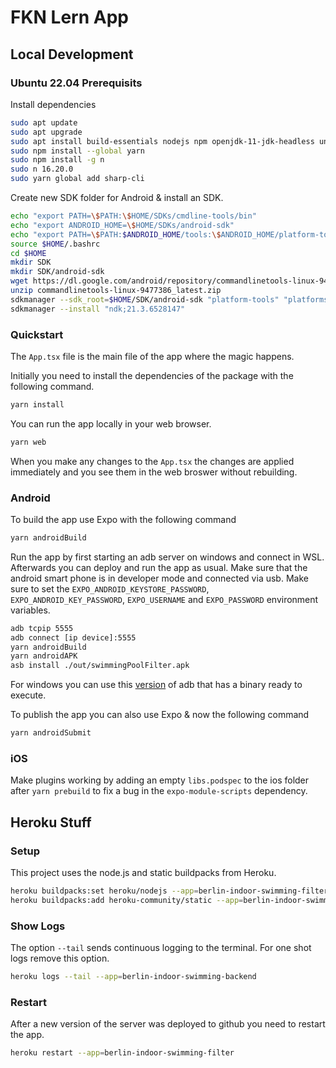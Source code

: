 # FKN Lern App
## Local Development
### Ubuntu 22.04 Prerequisits
Install dependencies
```bash
sudo apt update
sudo apt upgrade
sudo apt install build-essentials nodejs npm openjdk-11-jdk-headless unzip
sudo npm install --global yarn
sudo npm install -g n
sudo n 16.20.0
sudo yarn global add sharp-cli
```

Create new SDK folder for Android & install an SDK.
```bash
echo "export PATH=\$PATH:\$HOME/SDKs/cmdline-tools/bin"
echo "export ANDROID_HOME=\$HOME/SDKs/android-sdk"
echo "export PATH=\$PATH:$ANDROID_HOME/tools:\$ANDROID_HOME/platform-tools"
source $HOME/.bashrc
cd $HOME
mkdir SDK
mkdir SDK/android-sdk
wget https://dl.google.com/android/repository/commandlinetools-linux-9477386_latest.zip
unzip commandlinetools-linux-9477386_latest.zip
sdkmanager --sdk_root=$HOME/SDK/android-sdk "platform-tools" "platforms;android-33"
sdkmanager --install "ndk;21.3.6528147"
```

### Quickstart
The `App.tsx` file is the main file of the app where the magic happens.

Initially you need to install the dependencies of the package with the following command.
```bash
yarn install
```

You can run the app locally in your web browser.
```bash
yarn web
```

When you make any changes to the `App.tsx` the changes are applied immediately and you see them in the web broswer without rebuilding.

### Android
To build the app use Expo with the following command
```bash
yarn androidBuild
```

Run the app by first starting an adb server on windows and connect in WSL. Afterwards you can deploy and run the app as usual. Make sure that the android smart phone is in developer mode and connected via usb. Make sure to set the `EXPO_ANDROID_KEYSTORE_PASSWORD`, `EXPO_ANDROID_KEY_PASSWORD`, `EXPO_USERNAME` and `EXPO_PASSWORD` environment variables.
```bash
adb tcpip 5555
adb connect [ip device]:5555
yarn androidBuild
yarn androidAPK
asb install ./out/swimmingPoolFilter.apk
```
For windows you can use this [version](https://dl.google.com/android/repository/platform-tools-latest-windows.zip) of adb that has a binary ready to execute.

To publish the app you can also use Expo & now the following command
```bash
yarn androidSubmit
```

### iOS
Make plugins working by adding an empty `libs.podspec` to the ios folder after `yarn prebuild` to fix a bug in the `expo-module-scripts` dependency.

## Heroku Stuff
### Setup
This project uses the node.js and static buildpacks from Heroku.
```bash
heroku buildpacks:set heroku/nodejs --app=berlin-indoor-swimming-filter
heroku buildpacks:add heroku-community/static --app=berlin-indoor-swimming-filter
```

### Show Logs
The option `--tail` sends continuous logging to the terminal. For one shot logs remove this option.
```bash
heroku logs --tail --app=berlin-indoor-swimming-backend
```

### Restart
After a new version of the server was deployed to github you need to restart the app.
```bash
heroku restart --app=berlin-indoor-swimming-filter
```